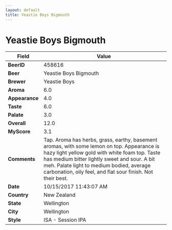 ```yaml
---
layout: default
title: Yeastie Boys Bigmouth
---
```


# Yeastie Boys Bigmouth

| Field         | Value     |
|---------------|-----------|
| **BeerID** | 458616 |
| **Beer** | Yeastie Boys Bigmouth |
| **Brewer** | Yeastie Boys |
| **Aroma** | 6.0 |
| **Appearance** | 4.0 |
| **Taste** | 6.0 |
| **Palate** | 3.0 |
| **Overall** | 12.0 |
| **MyScore** | 3.1 |
| **Comments** | Tap. Aroma has herbs, grass, earthy, basement aromas, with some lemon on top. Appearance is hazy light yellow gold with white foam top. Taste has medium bitter lightly sweet and sour. A bit meh. Palate light to medium bodied, average carbonation, oily feel, and flat sour finish. Not their best. |
| **Date** | 10/15/2017 11:43:07 AM |
| **Country** | New Zealand |
| **State** | Wellington |
| **City** | Wellington |
| **Style** | ISA - Session IPA |
